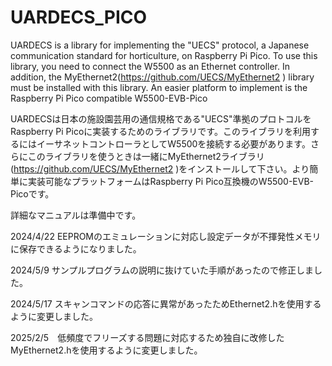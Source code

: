 # UARDECS_PICO
UARDECS is a library for implementing the "UECS" protocol, a Japanese communication standard for horticulture, on Raspberry Pi Pico. To use this library, you need to connect the W5500 as an Ethernet controller. In addition, the MyEthernet2(https://github.com/UECS/MyEthernet2 ) library must be installed with this library. An easier platform to implement is the Raspberry Pi Pico compatible W5500-EVB-Pico

UARDECSは日本の施設園芸用の通信規格である"UECS"準拠のプロトコルをRaspberry Pi Picoに実装するためのライブラリです。このライブラリを利用するにはイーサネットコントローラとしてW5500を接続する必要があります。さらにこのライブラリを使うときは一緒にMyEthernet2ライブラリ(https://github.com/UECS/MyEthernet2 )をインストールして下さい。より簡単に実装可能なプラットフォームはRaspberry Pi Pico互換機のW5500-EVB-Picoです。

詳細なマニュアルは準備中です。

2024/4/22 EEPROMのエミュレーションに対応し設定データが不揮発性メモリに保存できるようになりました。

2024/5/9 サンプルプログラムの説明に抜けていた手順があったので修正しました。

2024/5/17 スキャンコマンドの応答に異常があったためEthernet2.hを使用するように変更しました。

2025/2/5　低頻度でフリーズする問題に対応するため独自に改修したMyEthernet2.hを使用するように変更しました。

